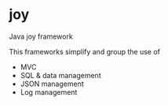 # joy
Java joy framework

This frameworks simplify and group the use of
* MVC 
* SQL & data management
* JSON management
* Log management
